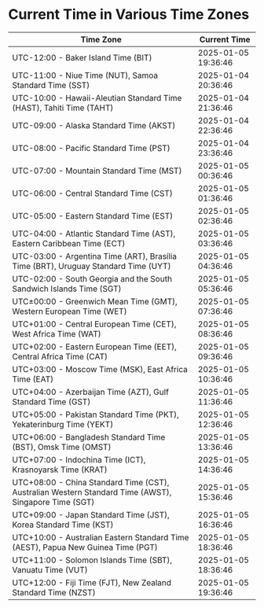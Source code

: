 # Current Time in Various Time Zones

| Time Zone | Current Time |
|-----------|--------------|
| UTC-12:00 - Baker Island Time (BIT) | 2025-01-05 19:36:46 |
| UTC-11:00 - Niue Time (NUT), Samoa Standard Time (SST) | 2025-01-04 20:36:46 |
| UTC-10:00 - Hawaii-Aleutian Standard Time (HAST), Tahiti Time (TAHT) | 2025-01-04 21:36:46 |
| UTC-09:00 - Alaska Standard Time (AKST) | 2025-01-04 22:36:46 |
| UTC-08:00 - Pacific Standard Time (PST) | 2025-01-04 23:36:46 |
| UTC-07:00 - Mountain Standard Time (MST) | 2025-01-05 00:36:46 |
| UTC-06:00 - Central Standard Time (CST) | 2025-01-05 01:36:46 |
| UTC-05:00 - Eastern Standard Time (EST) | 2025-01-05 02:36:46 |
| UTC-04:00 - Atlantic Standard Time (AST), Eastern Caribbean Time (ECT) | 2025-01-05 03:36:46 |
| UTC-03:00 - Argentina Time (ART), Brasília Time (BRT), Uruguay Standard Time (UYT) | 2025-01-05 04:36:46 |
| UTC-02:00 - South Georgia and the South Sandwich Islands Time (SGT) | 2025-01-05 05:36:46 |
| UTC±00:00 - Greenwich Mean Time (GMT), Western European Time (WET) | 2025-01-05 07:36:46 |
| UTC+01:00 - Central European Time (CET), West Africa Time (WAT) | 2025-01-05 08:36:46 |
| UTC+02:00 - Eastern European Time (EET), Central Africa Time (CAT) | 2025-01-05 09:36:46 |
| UTC+03:00 - Moscow Time (MSK), East Africa Time (EAT) | 2025-01-05 10:36:46 |
| UTC+04:00 - Azerbaijan Time (AZT), Gulf Standard Time (GST) | 2025-01-05 11:36:46 |
| UTC+05:00 - Pakistan Standard Time (PKT), Yekaterinburg Time (YEKT) | 2025-01-05 12:36:46 |
| UTC+06:00 - Bangladesh Standard Time (BST), Omsk Time (OMST) | 2025-01-05 13:36:46 |
| UTC+07:00 - Indochina Time (ICT), Krasnoyarsk Time (KRAT) | 2025-01-05 14:36:46 |
| UTC+08:00 - China Standard Time (CST), Australian Western Standard Time (AWST), Singapore Time (SGT) | 2025-01-05 15:36:46 |
| UTC+09:00 - Japan Standard Time (JST), Korea Standard Time (KST) | 2025-01-05 16:36:46 |
| UTC+10:00 - Australian Eastern Standard Time (AEST), Papua New Guinea Time (PGT) | 2025-01-05 18:36:46 |
| UTC+11:00 - Solomon Islands Time (SBT), Vanuatu Time (VUT) | 2025-01-05 18:36:46 |
| UTC+12:00 - Fiji Time (FJT), New Zealand Standard Time (NZST) | 2025-01-05 19:36:46 |
